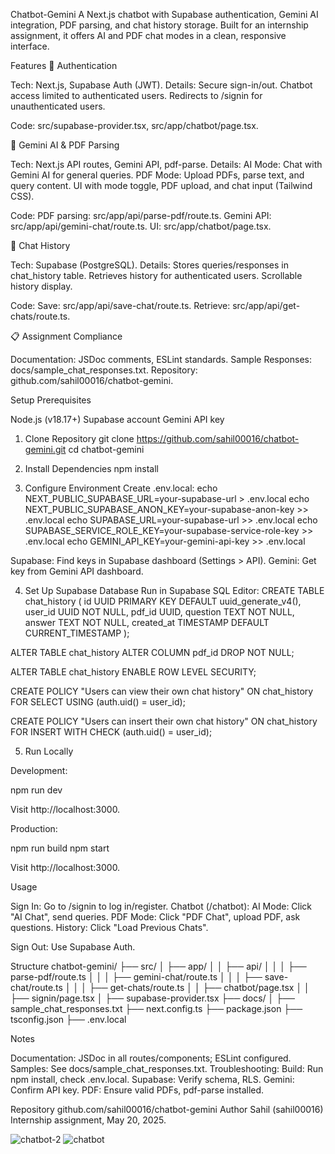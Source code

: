 Chatbot-Gemini
A Next.js chatbot with Supabase authentication, Gemini AI integration, PDF parsing, and chat history storage. Built for an internship assignment, it offers AI and PDF chat modes in a clean, responsive interface.

Features
🔐 Authentication

Tech: Next.js, Supabase Auth (JWT).
Details:
Secure sign-in/out.
Chatbot access limited to authenticated users.
Redirects to /signin for unauthenticated users.


Code: src/supabase-provider.tsx, src/app/chatbot/page.tsx.

🤖 Gemini AI & PDF Parsing

Tech: Next.js API routes, Gemini API, pdf-parse.
Details:
AI Mode: Chat with Gemini AI for general queries.
PDF Mode: Upload PDFs, parse text, and query content.
UI with mode toggle, PDF upload, and chat input (Tailwind CSS).


Code:
PDF parsing: src/app/api/parse-pdf/route.ts.
Gemini API: src/app/api/gemini-chat/route.ts.
UI: src/app/chatbot/page.tsx.



💾 Chat History

Tech: Supabase (PostgreSQL).
Details:
Stores queries/responses in chat_history table.
Retrieves history for authenticated users.
Scrollable history display.


Code:
Save: src/app/api/save-chat/route.ts.
Retrieve: src/app/api/get-chats/route.ts.



📋 Assignment Compliance

Documentation: JSDoc comments, ESLint standards.
Sample Responses: docs/sample_chat_responses.txt.
Repository: github.com/sahil00016/chatbot-gemini.


Setup
Prerequisites

Node.js (v18.17+)
Supabase account
Gemini API key

1. Clone Repository
git clone https://github.com/sahil00016/chatbot-gemini.git
cd chatbot-gemini

2. Install Dependencies
npm install

3. Configure Environment
Create .env.local:
echo NEXT_PUBLIC_SUPABASE_URL=your-supabase-url > .env.local
echo NEXT_PUBLIC_SUPABASE_ANON_KEY=your-supabase-anon-key >> .env.local
echo SUPABASE_URL=your-supabase-url >> .env.local
echo SUPABASE_SERVICE_ROLE_KEY=your-supabase-service-role-key >> .env.local
echo GEMINI_API_KEY=your-gemini-api-key >> .env.local


Supabase: Find keys in Supabase dashboard (Settings > API).
Gemini: Get key from Gemini API dashboard.

4. Set Up Supabase Database
Run in Supabase SQL Editor:
CREATE TABLE chat_history (
  id UUID PRIMARY KEY DEFAULT uuid_generate_v4(),
  user_id UUID NOT NULL,
  pdf_id UUID,
  question TEXT NOT NULL,
  answer TEXT NOT NULL,
  created_at TIMESTAMP DEFAULT CURRENT_TIMESTAMP
);

ALTER TABLE chat_history ALTER COLUMN pdf_id DROP NOT NULL;

ALTER TABLE chat_history ENABLE ROW LEVEL SECURITY;

CREATE POLICY "Users can view their own chat history" ON chat_history
  FOR SELECT USING (auth.uid() = user_id);

CREATE POLICY "Users can insert their own chat history" ON chat_history
  FOR INSERT WITH CHECK (auth.uid() = user_id);

5. Run Locally

Development:

npm run dev

Visit http://localhost:3000.

Production:

npm run build
npm start

Visit http://localhost:3000.

Usage

Sign In: Go to /signin to log in/register.
Chatbot (/chatbot):
AI Mode: Click "AI Chat", send queries.
PDF Mode: Click "PDF Chat", upload PDF, ask questions.
History: Click "Load Previous Chats".


Sign Out: Use Supabase Auth.


Structure
chatbot-gemini/
├── src/
│   ├── app/
│   │   ├── api/
│   │   │   ├── parse-pdf/route.ts
│   │   │   ├── gemini-chat/route.ts
│   │   │   ├── save-chat/route.ts
│   │   │   ├── get-chats/route.ts
│   │   ├── chatbot/page.tsx
│   │   ├── signin/page.tsx
│   ├── supabase-provider.tsx
├── docs/
│   ├── sample_chat_responses.txt
├── next.config.ts
├── package.json
├── tsconfig.json
├── .env.local


Notes

Documentation: JSDoc in all routes/components; ESLint configured.
Samples: See docs/sample_chat_responses.txt.
Troubleshooting:
Build: Run npm install, check .env.local.
Supabase: Verify schema, RLS.
Gemini: Confirm API key.
PDF: Ensure valid PDFs, pdf-parse installed.




Repository
github.com/sahil00016/chatbot-gemini
Author
Sahil (sahil00016)
Internship assignment, May 20, 2025.

![chatbot-2](https://github.com/user-attachments/assets/9ee92d69-1400-4b39-8ac3-438d65c51e38)
![chatbot](https://github.com/user-attachments/assets/32181b2d-9048-4655-b0cd-ec11f8f8c908)
